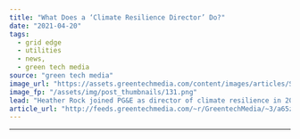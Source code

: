 ```yaml
---
title: "What Does a ‘Climate Resilience Director’ Do?"
date: "2021-04-20"
tags: 
  - grid edge
  - utilities
  - news,
  - green tech media
source: "green tech media"
image_url: "https://assets.greentechmedia.com/content/images/articles/Screen_Shot_2021-04-20_at_6.46.35_AM.png"
image_fp: "/assets/img/post_thumbnails/131.png"
lead: "Heather Rock joined PG&E as director of climate resilience in 2018 -- just two weeks before a faulty PG&E line sparked the most destructive wildfire in U.S. history. It’s hard to imagine a more complicated or politically-charged role. Back in Novembe ..."
article_url: "http://feeds.greentechmedia.com/~r/GreentechMedia/~3/a65zpJs_AFE/what-does-a-climate-resilience-director-do"
---
```


---
